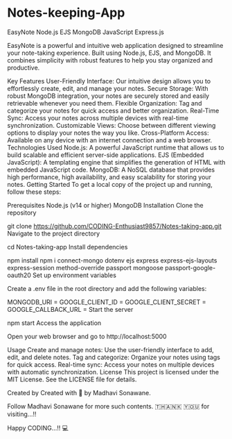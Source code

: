 # Notes-keeping-App

EasyNote
Node.js EJS MongoDB JavaScript Express.js 

EasyNote is a powerful and intuitive web application designed to streamline your note-taking experience. Built using Node.js, EJS, and MongoDB. It combines simplicity with robust features to help you stay organized and productive.

Key Features
User-Friendly Interface: Our intuitive design allows you to effortlessly create, edit, and manage your notes.
Secure Storage: With robust MongoDB integration, your notes are securely stored and easily retrievable whenever you need them.
Flexible Organization: Tag and categorize your notes for quick access and better organization.
Real-Time Sync: Access your notes across multiple devices with real-time synchronization.
Customizable Views: Choose between different viewing options to display your notes the way you like.
Cross-Platform Access: Available on any device with an internet connection and a web browser.
Technologies Used
Node.js: A powerful JavaScript runtime that allows us to build scalable and efficient server-side applications.
EJS (Embedded JavaScript): A templating engine that simplifies the generation of HTML with embedded JavaScript code.
MongoDB: A NoSQL database that provides high performance, high availability, and easy scalability for storing your notes.
Getting Started
To get a local copy of the project up and running, follow these steps:

Prerequisites
Node.js (v14 or higher)
MongoDB
Installation
Clone the repository

git clone https://github.com/CODING-Enthusiast9857/Notes-taking-app.git
Navigate to the project directory

cd Notes-taking-app
Install dependencies

npm install
npm i connect-mongo dotenv ejs express express-ejs-layouts express-session method-override passport mongoose passport-google-oauth20
Set up environment variables

Create a .env file in the root directory and add the following variables:

MONGODB_URI = 
GOOGLE_CLIENT_ID =
GOOGLE_CLIENT_SECRET =
GOOGLE_CALLBACK_URL =
Start the server

npm start
Access the application

Open your web browser and go to http://localhost:5000

Usage
Create and manage notes: Use the user-friendly interface to add, edit, and delete notes.
Tag and categorize: Organize your notes using tags for quick access.
Real-time sync: Access your notes on multiple devices with automatic synchronization.
License
This project is licensed under the MIT License. See the LICENSE file for details.

Created by
Created with 🤍 by Madhavi Sonawane.

Follow Madhavi Sonawane for more such contents.
🇹​​​​​🇭​​​​​🇦​​​​​🇳​​​​​🇰​​​​​ 🇾​​​​​🇴​​​​​🇺​​​​​ for visiting...!!

Happy CODING...!! 💻
